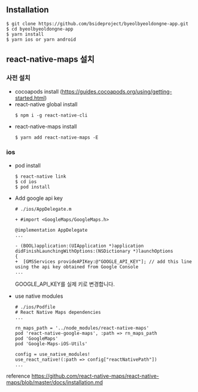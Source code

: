 ## Installation
```shell script
$ git clone https://github.com/bsideproject/byeolbyeoldongne-app.git
$ cd byeolbyeoldongne-app
$ yarn install
$ yarn ios or yarn android
```

## react-native-maps 설치
### 사전 설치
- cocoapods install (https://guides.cocoapods.org/using/getting-started.html)
- react-native global install
    ```
    $ npm i -g react-native-cli
    ```
- react-native-maps install
    ```
    $ yarn add react-native-maps -E
    ```

### ios
- pod install
    ```shell script
    $ react-native link
    $ cd ios
    $ pod install
    ```
- Add google api key
    ```objc
    # ./ios/AppDelegate.m
  
    + #import <GoogleMaps/GoogleMaps.h>
    
    @implementation AppDelegate
    ...
    
    - (BOOL)application:(UIApplication *)application didFinishLaunchingWithOptions:(NSDictionary *)launchOptions
    {
    +  [GMSServices provideAPIKey:@"GOOGLE_API_KEY"]; // add this line using the api key obtained from Google Console
    ...
    ``` 
    GOOGLE_API_KEY를 실제 키로 변경합니다.
    
- use native modules
    ```objc
    # ./ios/Podfile
    # React Native Maps dependencies
    ...
  
    rn_maps_path = '../node_modules/react-native-maps'
    pod 'react-native-google-maps', :path => rn_maps_path
    pod 'GoogleMaps'
    pod 'Google-Maps-iOS-Utils'
  
    config = use_native_modules!
    use_react_native!(:path => config["reactNativePath"])
    ...
  
    ```
  

reference
https://github.com/react-native-maps/react-native-maps/blob/master/docs/installation.md
